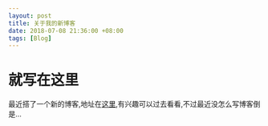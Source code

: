 ```yaml
---
layout: post
title: 关于我的新博客
date: 2018-07-08 21:36:00 +08:00
tags: [Blog]
---
```


# 就写在这里
最近搭了一个新的博客,地址在[这里](https://blog.miaostay.com),有兴趣可以过去看看,不过最近没怎么写博客倒是...

